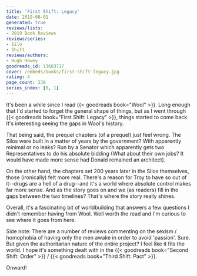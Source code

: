 ```yaml
---
title: 'First Shift: Legacy'
date: 2019-08-01
generated: true
reviews/lists:
- 2019 Book Reviews
reviews/series:
- Silo
- Shift
reviews/authors:
- Hugh Howey
goodreads_id: 13603717
cover: /embeds/books/first-shift-legacy.jpg
rating: 4
page_count: 238
series_index: [0, 1]
---
```

It's been a while since I read {{< goodreads book="Wool" >}}. Long enough that I'd started to forget the general shape of things, but as I went through {{< goodreads book="First Shift: Legacy" >}}, things started to come back. It's interesting seeing the gaps in Wool's history.  

That being said, the prequel chapters (of a prequel) just feel wrong. The Silos were built in a matter of years by the government? With apparently minimal or no leaks? Run by a Senator which apparently gets two Representatives to do his absolute bidding (What about their own jobs? It would have made more sense had Donald remained an architect).  

<!--more-->

On the other hand, the chapters set 200 years later in the Silos themselves, those (ironically) felt more real. There's a reason for Troy to have so out of it--drugs are a hell of a drug--and it's a world where absolute control makes far more sense. And as the story goes on and we (as readers) fill in the gaps between the two timelines? That's where the story really shines.  

Overall, it's a fascinating bit of worldbuilding that answers a few questions I didn't remember having from Wool. Well worth the read and I'm curious to see where it goes from here.  

Side note: There are a number of reviews commenting on the sexism / homophobia of having only the men awake in order to avoid 'passion'. Sure. But given the authoritarian nature of the entire project? I feel like it fits the world. I hope it's something dealt with in the {{< goodreads book="Second Shift: Order" >}} / {{< goodreads book="Third Shift: Pact" >}}.  

Onward!